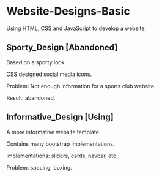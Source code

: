 # Website-Designs-Basic
Using HTML, CSS and JavaScript to develop a website.

Sporty_Design [Abandoned]
---------
Based on a sporty look.

CSS designed social media icons.

Problem: Not enough information for a sports club website.

Result: abandoned.

Informative_Design [Using]
-------
A more informative website template.

Contains many bootstrap implementations.

Implementations: sliders, cards, navbar, etc

Problem: spacing, boxing.
